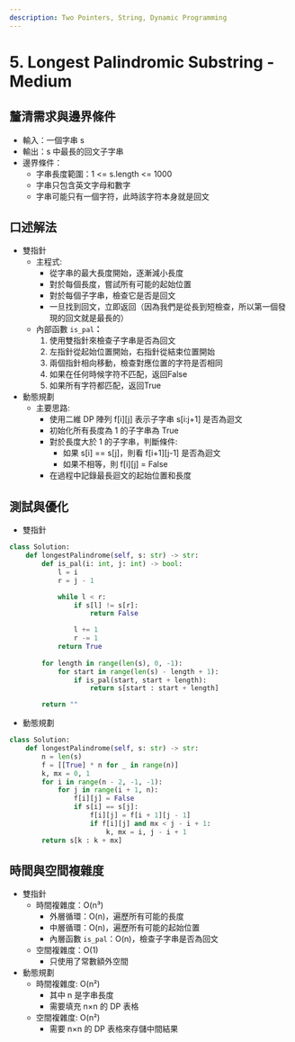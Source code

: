 ```yaml
---
description: Two Pointers, String, Dynamic Programming
---
```


# 5. Longest Palindromic Substring - Medium

## 釐清需求與邊界條件

* 輸入：一個字串 s
* 輸出：s 中最長的回文子字串
* 邊界條件：
  * 字串長度範圍：1 <= s.length <= 1000
  * 字串只包含英文字母和數字
  * 字串可能只有一個字符，此時該字符本身就是回文

## 口述解法

* 雙指針
  * 主程式:
    * 從字串的最大長度開始，逐漸減小長度
    * 對於每個長度，嘗試所有可能的起始位置
    * 對於每個子字串，檢查它是否是回文
    * 一旦找到回文，立即返回（因為我們是從長到短檢查，所以第一個發現的回文就是最長的）
  * 內部函數 `is_pal`**：**
    1. 使用雙指針來檢查子字串是否為回文
    2. 左指針從起始位置開始，右指針從結束位置開始
    3. 兩個指針相向移動，檢查對應位置的字符是否相同
    4. 如果在任何時候字符不匹配，返回False
    5. 如果所有字符都匹配，返回True
* 動態規劃
  * 主要思路:
    * 使用二維 DP 陣列 f\[i]\[j] 表示子字串 s\[i:j+1] 是否為迴文
    * 初始化所有長度為 1 的子字串為 True
    * 對於長度大於 1 的子字串，判斷條件:&#x20;
      * 如果 s\[i] == s\[j]，則看 f\[i+1]\[j-1] 是否為迴文
      * 如果不相等，則 f\[i]\[j] = False&#x20;
    * 在過程中記錄最長迴文的起始位置和長度

## 測試與優化

* 雙指針

```python
class Solution:
    def longestPalindrome(self, s: str) -> str:
        def is_pal(i: int, j: int) -> bool:
            l = i
            r = j - 1

            while l < r:
                if s[l] != s[r]:
                    return False

                l += 1
                r -= 1
            return True
            
        for length in range(len(s), 0, -1):
            for start in range(len(s) - length + 1):
                if is_pal(start, start + length):
                    return s[start : start + length]

        return ""
```

* 動態規劃

```python
class Solution:
    def longestPalindrome(self, s: str) -> str:
        n = len(s)
        f = [[True] * n for _ in range(n)]
        k, mx = 0, 1
        for i in range(n - 2, -1, -1):
            for j in range(i + 1, n):
                f[i][j] = False
                if s[i] == s[j]:
                    f[i][j] = f[i + 1][j - 1]
                    if f[i][j] and mx < j - i + 1:
                        k, mx = i, j - i + 1
        return s[k : k + mx]
```

## 時間與空間複雜度

* 雙指針
  * 時間複雜度：O(n³)
    * 外層循環：O(n)，遍歷所有可能的長度
    * 中層循環：O(n)，遍歷所有可能的起始位置
    * 內層函數 `is_pal`：O(n)，檢查子字串是否為回文
  * 空間複雜度：O(1)
    * 只使用了常數額外空間
* 動態規劃
  * 時間複雜度: O(n²)
    * 其中 n 是字串長度
    * 需要填充 n×n 的 DP 表格
  * 空間複雜度: O(n²)
    * 需要 n×n 的 DP 表格來存儲中間結果
